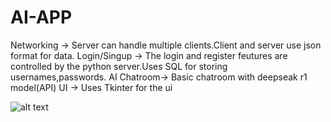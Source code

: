 # AI-APP
Networking -> Server can handle multiple clients.Client and server use json format for data.
Login/Singup -> The login and register feutures are controlled by the python server.Uses SQL for storing usernames,passwords.
AI Chatroom-> Basic chatroom with deepseak r1 model(API)
UI -> Uses Tkinter for the ui

![alt text](http://url/to/img.png)
